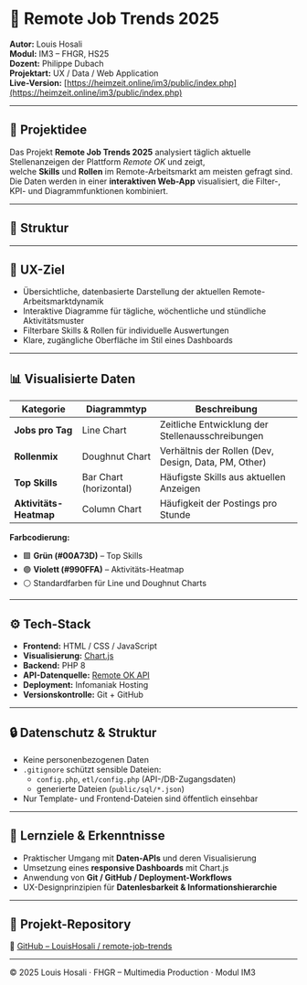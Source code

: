 # 🧠 Remote Job Trends 2025

**Autor:** Louis Hosali  
**Modul:** IM3 – FHGR, HS25  
**Dozent:** Philippe Dubach  
**Projektart:** UX / Data / Web Application  
**Live-Version:** [https://heimzeit.online/im3/public/index.php](https://heimzeit.online/im3/public/index.php)

---

## 🎯 Projektidee

Das Projekt **Remote Job Trends 2025** analysiert täglich aktuelle Stellenanzeigen der Plattform *Remote OK* und zeigt,  
welche **Skills** und **Rollen** im Remote-Arbeitsmarkt am meisten gefragt sind.  
Die Daten werden in einer **interaktiven Web-App** visualisiert, die Filter-, KPI- und Diagrammfunktionen kombiniert.

---

## 🧩 Struktur
---

## 🧠 UX-Ziel

- Übersichtliche, datenbasierte Darstellung der aktuellen Remote-Arbeitsmarktdynamik  
- Interaktive Diagramme für tägliche, wöchentliche und stündliche Aktivitätsmuster  
- Filterbare Skills & Rollen für individuelle Auswertungen  
- Klare, zugängliche Oberfläche im Stil eines Dashboards  

---

## 📊 Visualisierte Daten

| Kategorie              | Diagrammtyp               | Beschreibung |
|------------------------|---------------------------|---------------|
| **Jobs pro Tag**       | Line Chart                | Zeitliche Entwicklung der Stellenausschreibungen |
| **Rollenmix**          | Doughnut Chart            | Verhältnis der Rollen (Dev, Design, Data, PM, Other) |
| **Top Skills**         | Bar Chart (horizontal)    | Häufigste Skills aus aktuellen Anzeigen |
| **Aktivitäts-Heatmap** | Column Chart              | Häufigkeit der Postings pro Stunde |

**Farbcodierung:**
- 🟩 **Grün (#00A73D)** – Top Skills  
- 🟣 **Violett (#990FFA)** – Aktivitäts-Heatmap  
- ⚪ Standardfarben für Line und Doughnut Charts  

---

## ⚙️ Tech-Stack

- **Frontend:** HTML / CSS / JavaScript  
- **Visualisierung:** [Chart.js](https://www.chartjs.org)  
- **Backend:** PHP 8  
- **API-Datenquelle:** [Remote OK API](https://remoteok.com/api)  
- **Deployment:** Infomaniak Hosting  
- **Versionskontrolle:** Git + GitHub  

---

## 🔒 Datenschutz & Struktur

- Keine personenbezogenen Daten  
- `.gitignore` schützt sensible Dateien:  
  - `config.php`, `etl/config.php` (API-/DB-Zugangsdaten)  
  - generierte Dateien (`public/sql/*.json`)  
- Nur Template- und Frontend-Dateien sind öffentlich einsehbar  

---

## 🧭 Lernziele & Erkenntnisse

- Praktischer Umgang mit **Daten-APIs** und deren Visualisierung  
- Umsetzung eines **responsive Dashboards** mit Chart.js  
- Anwendung von **Git / GitHub / Deployment-Workflows**  
- UX-Designprinzipien für **Datenlesbarkeit & Informationshierarchie**

---

## 📁 Projekt-Repository

🔗 [GitHub – LouisHosali / remote-job-trends](https://github.com/LouisHosali/remote-job-trends)

---

© 2025 Louis Hosali · FHGR – Multimedia Production · Modul IM3